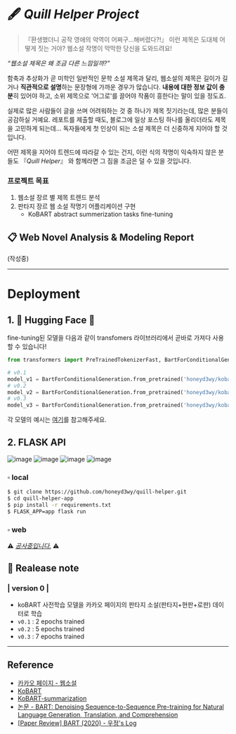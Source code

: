 # 🖋 _Quill Helper Project_
>『환생했더니 공작 영애의 악역이 어쩌구...해버렸다?!』 이런 제목은 도대체 어떻게 짓는 거야? 웹소설 작명이 막막한 당신을 도와드려요!

_“웹소설 제목은 왜 조금 다른 느낌일까?”_

함축과 추상화가 곧 미학인 일반적인 문학 소설 제목과 달리, 웹소설의 제목은 길이가 길거나 **직관적으로 설명**하는 문장형에 가까운 경우가 많습니다. **내용에 대한 정보 값이 충분**히 있어야 하고, 소위 제목으로 '어그로'를 끌어야 작품이 흥한다는 말이 있을 정도죠.

실제로 많은 사람들이 글을 쓰며 어려워하는 것 중 하나가 제목 짓기라는데, 많은 분들이 공감하실 거예요. 레포트를 제출할 때도, 블로그에 일상 포스팅 하나를 올리더라도 제목을 고민하게 되는데... 독자들에게 첫 인상이 되는 소설 제목은 더 신중하게 지어야 할 것입니다.

어떤 제목을 지어야 트렌드에 따라갈 수 있는 건지, 이런 식의 작명이 익숙하지 않은 분들도 『_Quill Helper_』 와 함께라면 그 짐을 조금은 덜 수 있을 것입니다.

### 프로젝트 목표
1. 웹소설 장르 별 제목 트렌드 분석
2. 판타지 장르 웹 소설 작명기 어플리케이션 구현
    - KoBART abstract summerization tasks fine-tuning

## 📋 Web Novel Analysis & Modeling Report
(작성중)

---
# Deployment

## 1. 🤗 Hugging Face 🤗
fine-tuning된 모델을 다음과 같이 transfomers 라이브러리에서 곧바로 가져다 사용할 수 있습니다!

```python
from transformers import PreTrainedTokenizerFast, BartForConditionalGeneration

# v0.1
model_v1 = BartForConditionalGeneration.from_pretrained('honeyd3wy/kobart-titlenaming-v0.1')
# v0.2
model_v2 = BartForConditionalGeneration.from_pretrained('honeyd3wy/kobart-titlenaming-v0.2')
# v0.3
model_v3 = BartForConditionalGeneration.from_pretrained('honeyd3wy/kobart-titlenaming-v0.3')
```

각 모델의 예시는 [여기](https://www.notion.so/pypyai/Report-Web-Novel-Data-Analysis-Naming-App-744614ee80e64e44ae10b5f6d284ff51#aa481001d1444f74833921cc1ae8c8ef)를 참고해주세요.

## 2. FLASK API
![image](https://user-images.githubusercontent.com/86245237/146728254-b00cf03b-026e-45e8-a152-26166b87286b.png)
![image](https://user-images.githubusercontent.com/86245237/146728897-3d9af2db-de9d-4e80-9b04-f7fa2de32acf.png)
![image](https://user-images.githubusercontent.com/86245237/146728987-3dd1bb99-deec-4d58-b4bf-c6592ce0bdec.png)
![image](https://user-images.githubusercontent.com/86245237/146729046-15c7dd36-bc1e-4e75-ae5f-79ef01272726.png)

### ▫ local
```bash
$ git clone https://github.com/honeyd3wy/quill-helper.git
$ cd quill-helper-app
$ pip install -r requirements.txt
$ FLASK_APP=app flask run
```

### ▫ web
⚠ _[공사중입니다.](https://quill-helper.herokuapp.com/index)_ ⚠  

## 📑 Realease note
### | version 0 |
  - koBART 사전학습 모델을 카카오 페이지의 판타지 소설(판타지+현판+로판) 데이터로 학습
  - `v0.1` : 2 epochs trained
  - `v0.2` : 5 epochs trained
  - `v0.3` : 7 epochs trained

---

## Reference
- [카카오 페이지 - 웹소설](https://page.kakao.com/main?categoryUid=11&subCategoryUid=11000)
- [KoBART](https://github.com/SKT-AI/KoBART)
- [KoBART-summarization](https://github.com/seujung/KoBART-summarization)
- [논문 - BART: Denoising Sequence-to-Sequence Pre-training for Natural Language Generation, Translation, and Comprehension](https://arxiv.org/abs/1910.13461)
- [[Paper Review] BART (2020) - 우정's Log](https://wooodong.tistory.com/19?category=965248)
